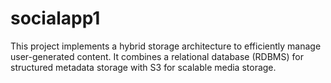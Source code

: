 # socialapp1
This project implements a hybrid storage architecture to efficiently manage user-generated content. It combines a relational database (RDBMS) for structured metadata storage with S3 for scalable media storage.

